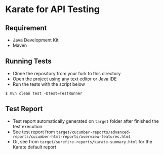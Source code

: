 # Karate for API Testing

## Requirement
* Java Development Kit
* Maven

## Running Tests
* Clone the repository from your fork to this directory
* Open the project using any text editor or Java IDE
* Run the tests with the script below
```shell
$ mvn clean test -Dtest=TestRunner
```

## Test Report
* Test report automatically generated on `target` folder after finished the test execution
* See test report from `target/cucumber-reports/advanced-reports/cucumber-html-reports/overview-features.html`
* Or, see from `target/surefire-reports/karate-summary.html` for the Karate default report
